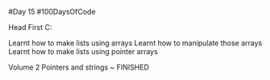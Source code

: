 #Day 15
#100DaysOfCode

Head First C:


Learnt how to make lists using arrays
Learnt how to manipulate those arrays
Learnt how to make lists using pointer arrays

Volume 2 Pointers and strings ~ FINISHED  
